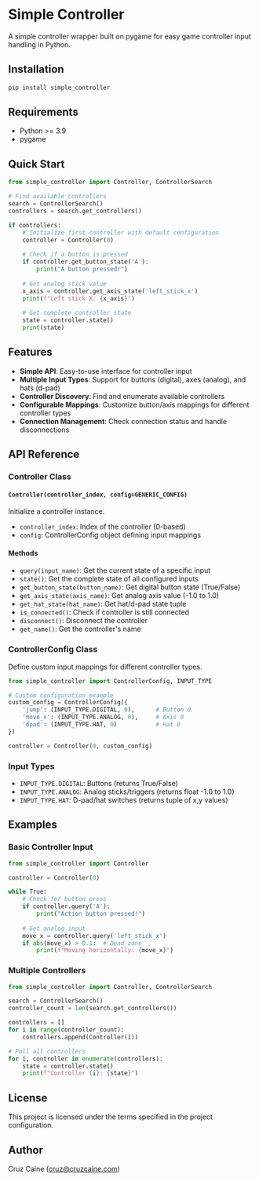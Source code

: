 # Simple Controller

A simple controller wrapper built on pygame for easy game controller input handling in Python.

## Installation

```bash
pip install simple_controller
```

## Requirements

- Python >= 3.9
- pygame

## Quick Start

```python
from simple_controller import Controller, ControllerSearch

# Find available controllers
search = ControllerSearch()
controllers = search.get_controllers()

if controllers:
    # Initialize first controller with default configuration
    controller = Controller(0)
    
    # Check if a button is pressed
    if controller.get_button_state('A'):
        print("A button pressed!")
    
    # Get analog stick value
    x_axis = controller.get_axis_state('left_stick_x')
    print(f"Left stick X: {x_axis}")
    
    # Get complete controller state
    state = controller.state()
    print(state)
```

## Features

- **Simple API**: Easy-to-use interface for controller input
- **Multiple Input Types**: Support for buttons (digital), axes (analog), and hats (d-pad)
- **Controller Discovery**: Find and enumerate available controllers
- **Configurable Mappings**: Customize button/axis mappings for different controller types
- **Connection Management**: Check connection status and handle disconnections

## API Reference

### Controller Class

#### `Controller(controller_index, config=GENERIC_CONFIG)`

Initialize a controller instance.

- `controller_index`: Index of the controller (0-based)
- `config`: ControllerConfig object defining input mappings

#### Methods

- `query(input_name)`: Get the current state of a specific input
- `state()`: Get the complete state of all configured inputs
- `get_button_state(button_name)`: Get digital button state (True/False)
- `get_axis_state(axis_name)`: Get analog axis value (-1.0 to 1.0)
- `get_hat_state(hat_name)`: Get hat/d-pad state tuple
- `is_connected()`: Check if controller is still connected
- `disconnect()`: Disconnect the controller
- `get_name()`: Get the controller's name

### ControllerConfig Class

Define custom input mappings for different controller types.

```python
from simple_controller import ControllerConfig, INPUT_TYPE

# Custom configuration example
custom_config = ControllerConfig({
    'jump': (INPUT_TYPE.DIGITAL, 0),      # Button 0
    'move_x': (INPUT_TYPE.ANALOG, 0),     # Axis 0
    'dpad': (INPUT_TYPE.HAT, 0)           # Hat 0
})

controller = Controller(0, custom_config)
```

### Input Types

- `INPUT_TYPE.DIGITAL`: Buttons (returns True/False)
- `INPUT_TYPE.ANALOG`: Analog sticks/triggers (returns float -1.0 to 1.0)
- `INPUT_TYPE.HAT`: D-pad/hat switches (returns tuple of x,y values)

## Examples

### Basic Controller Input

```python
from simple_controller import Controller

controller = Controller(0)

while True:
    # Check for button press
    if controller.query('A'):
        print("Action button pressed!")
    
    # Get analog input
    move_x = controller.query('left_stick_x')
    if abs(move_x) > 0.1:  # Dead zone
        print(f"Moving horizontally: {move_x}")
```

### Multiple Controllers

```python
from simple_controller import Controller, ControllerSearch

search = ControllerSearch()
controller_count = len(search.get_controllers())

controllers = []
for i in range(controller_count):
    controllers.append(Controller(i))

# Poll all controllers
for i, controller in enumerate(controllers):
    state = controller.state()
    print(f"Controller {i}: {state}")
```

## License

This project is licensed under the terms specified in the project configuration.

## Author

Cruz Caine (cruz@cruzcaine.com)
